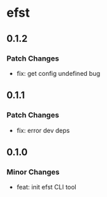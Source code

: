 # efst

## 0.1.2

### Patch Changes

- fix: get config undefined bug

## 0.1.1

### Patch Changes

- fix: error dev deps

## 0.1.0

### Minor Changes

- feat: init efst CLI tool
